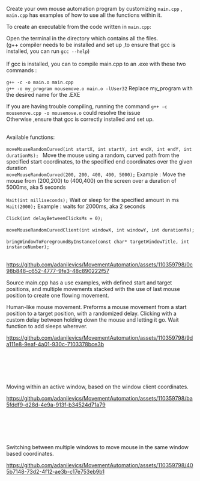 Create your own mouse automation program by customizing ```main.cpp``` , ```main.cpp``` has examples of how to use all the functions within it.


To create an executable from the code written in ```main.cpp```:

Open the terminal in the directory which contains all the files. <br />
(g++ compiler needs to be installed and set up  ,to ensure that gcc is installed, you can run ```gcc --help```)
<br /> <br />If gcc is installed, you can to compile main.cpp to an .exe with these two commands :
<br />
<br />```g++ -c -o main.o main.cpp``` 
<br />```g++ -o my_program mousemove.o main.o -lUser32``` 
Replace my_program with the desired name for the .EXE


If you are having trouble compiling, running the command ```g++ -c mousemove.cpp -o mousemove.o``` could resolve the issue
<br /> Otherwise ,ensure that gcc is correctly installed and set up.


<br /> Available functions: <br />
<br />
```moveMouseRandomCurved(int startX, int startY, int endX, int endY, int durationMs); ```   Move the mouse using a random, curved path from the specified start coordinates, to the specified end coordinates over the given duration
<br />
```moveMouseRandomCurved(200, 200, 400, 400, 5000);``` Example : Move the mouse from (200,200) to (400,400) on the screen over a duration of 5000ms, aka 5 seconds
<br/>
<br />
```Wait(int milliseconds);```   Wait or sleep for the specified amount in ms 
<br />
```Wait(2000);``` Example : waits for 2000ms, aka 2 seconds
<br />
<br />
```Click(int delayBetweenClicksMs = 0);```
<br />
<br />
```moveMouseRandomCurvedClient(int windowX, int windowY, int durationMs);```
<br />
<br />
```bringWindowToForegroundByInstance(const char* targetWindowTitle, int instanceNumber);```
<br />
<br />



https://github.com/adanilevics/MovementAutomation/assets/110359798/0c98b848-c652-4777-9fe3-48c890222f57



Source main.cpp has a use examples, with defined start and target positions, and multiple movements stacked with the use of last mouse position to create one flowing movement.

Human-like mouse movement. Preforms a mouse movement from a start position to a target position, with a randomized delay.
Clicking with a custom delay between holding down the mouse and letting it go.
Wait function to add sleeps wherever.


https://github.com/adanilevics/MovementAutomation/assets/110359798/9da111e8-9eaf-4a01-930c-7103378bce3b


<br /><br /><br /><br />


Moving within an active window, based on the window client coordinates.

https://github.com/adanilevics/MovementAutomation/assets/110359798/ba5fddf9-d28d-4e9a-913f-b34524d71a79

<br /><br /><br /><br />


Switching between multiple windows to move mouse in the same window based coordinates.

https://github.com/adanilevics/MovementAutomation/assets/110359798/405b7148-73d2-4f12-ae3b-c17e753eb9b1



